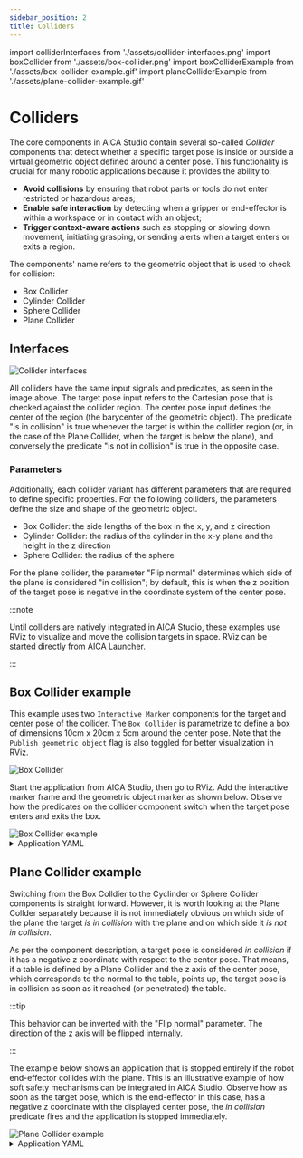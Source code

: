 ```yaml
---
sidebar_position: 2
title: Colliders
---
```


import colliderInterfaces from './assets/collider-interfaces.png'
import boxCollider from './assets/box-collider.png'
import boxColliderExample from './assets/box-collider-example.gif'
import planeColliderExample from './assets/plane-collider-example.gif'

# Colliders

The core components in AICA Studio contain several so-called _Collider_ components that detect whether a specific target
pose is inside or outside a virtual geometric object defined around a center pose. This functionality is crucial for
many robotic applications because it provides the ability to:

- **Avoid collisions** by ensuring that robot parts or tools do not enter restricted or hazardous areas;
- **Enable safe interaction** by detecting when a gripper or end-effector is within a workspace or in contact with an
  object;
- **Trigger context-aware actions** such as stopping or slowing down movement, initiating grasping, or sending alerts
  when a target enters or exits a region.

The components' name refers to the geometric object that is used to check for collision:

- Box Collider
- Cylinder Collider
- Sphere Collider
- Plane Collider

## Interfaces

<div class="text--center">
  <img src={colliderInterfaces} alt="Collider interfaces" />
</div>

All colliders have the same input signals and predicates, as seen in the image above. The target pose input refers to
the Cartesian pose that is checked against the collider region. The center pose input defines the center of the region
(the barycenter of the geometric object). The predicate "is in collision" is true whenever the target is within the
collider region (or, in the case of the Plane Collider, when the target is below the plane), and conversely the
predicate "is not in collision" is true in the opposite case.

### Parameters

Additionally, each collider variant has different parameters that are required to define specific properties. For the
following colliders, the parameters define the size and shape of the geometric object.

- Box Collider: the side lengths of the box in the x, y, and z direction
- Cylinder Collider: the radius of the cylinder in the x-y plane and the height in the z direction
- Sphere Collider: the radius of the sphere

For the plane collider, the parameter "Flip normal" determines which side of the plane is considered "in collision"; by
default, this is when the z position of the target pose is negative in the coordinate system of the center pose.

:::note

Until colliders are natively integrated in AICA Studio, these examples use RViz to visualize and move the collision
targets in space. RViz can be started directly from AICA Launcher.

:::

## Box Collider example

This example uses two `Interactive Marker` components for the target and center pose of the collider. The `Box Collider`
is parametrize to define a box of dimensions 10cm x 20cm x 5cm around the center pose. Note that the
`Publish geometric object` flag is also toggled for better visualization in RViz.

<div class="text--center">
  <img src={boxCollider} alt="Box Collider" />
</div>

Start the application from AICA Studio, then go to RViz. Add the interactive marker frame and the geometric object
marker as shown below. Observe how the predicates on the collider component switch when the target pose enters and exits
the box.

<div class="text--center">
  <img src={boxColliderExample} alt="Box Collider example" />
</div>

<details>
  <summary>Application YAML</summary>

    ```yaml
    schema: 2-0-4
    dependencies:
      core: v4.4.1
    on_start:
      load:
        - component: box_collider
        - component: interactive_marker
        - component: interactive_marker_copy
    components:
      box_collider:
        component: aica_core_components::utility::BoxCollider
        display_name: Box Collider
        events:
          transitions:
            on_load:
              lifecycle:
                component: box_collider
                transition: configure
            on_configure:
              lifecycle:
                component: box_collider
                transition: activate
        parameters:
          publish_marker: true
          y_size: 0.2
          z_size: 0.05
        inputs:
          target: /interactive_marker/pose
          center: /interactive_marker_copy/pose
      interactive_marker:
        component: aica_core_components::ros::InteractiveMarker
        display_name: Target Interactive Marker
        parameters:
          frame: target
          initial_pose:
            - !!float 0.0
            - !!float 1.0
            - !!float 0.0
            - !!float 1.0
            - !!float 0.0
            - !!float 0.0
            - !!float 0.0
        outputs:
          pose: /interactive_marker/pose
      interactive_marker_copy:
        component: aica_core_components::ros::InteractiveMarker
        display_name: Center Interactive Marker
        parameters:
          frame: center
          initial_pose:
            - !!float 0.0
            - !!float 0.0
            - !!float 0.0
            - !!float 1.0
            - !!float 0.0
            - !!float 0.0
            - !!float 0.0
          handle_scale: 0.01
        outputs:
          pose: /interactive_marker_copy/pose
    graph:
      positions:
        components:
          box_collider:
            x: 660
            y: 60
          interactive_marker:
            x: 160
            y: 180
          interactive_marker_copy:
            x: 160
            y: 440
      edges:
        on_start_on_start_box_collider_box_collider:
          path:
            - x: 360
              y: 40
            - x: 360
              y: 120
        on_start_on_start_interactive_marker_interactive_marker:
          path:
            - x: 140
              y: 40
            - x: 140
              y: 240
        on_start_on_start_interactive_marker_copy_interactive_marker_copy:
          path:
            - x: 140
              y: 40
            - x: 140
              y: 500
        interactive_marker_copy_pose_box_collider_center:
          path:
            - x: 600
              y: 660
            - x: 600
              y: 440
    ```

</details>

## Plane Collider example

Switching from the Box Colldier to the Cyclinder or Sphere Collider components is straight forward. However, it is worth
looking at the Plane Collder separately because it is not immediately obvious on which side of the plane the target _is_
_in collision_ with the plane and on which side it _is not in collision_.

As per the component description, a target pose is considered _in collision_ if it has a negative z coordinate with
respect to the center pose. That means, if a table is defined by a Plane Collider and the z axis of the center pose,
which corresponds to the normal to the table, points up, the target pose is in collision as soon as it reached (or
penetrated) the table.

:::tip

This behavior can be inverted with the "Flip normal" parameter. The direction of the z axis will be flipped internally.

:::

The example below shows an application that is stopped entirely if the robot end-effector collides with the plane. This
is an illustrative example of how soft safety mechanisms can be integrated in AICA Studio. Observe how as soon as the
target pose, which is the end-effector in this case, has a negative z coordinate with the displayed center pose, the _in
collision_ predicate fires and the application is stopped immediately.

<div class="text--center">
  <img src={planeColliderExample} alt="Plane Collider example" />
</div>

<details>
  <summary>Application YAML</summary>

    ```yaml
      schema: 2-0-4
      dependencies:
        core: v4.4.1
      on_start:
        load:
          - component: interactive_marker
          - component: interactive_marker_copy
          - component: plane_collider
          - hardware: hardware
      components:
        interactive_marker:
          component: aica_core_components::ros::InteractiveMarker
          display_name: Target Interactive Marker
          parameters:
            frame: target
            initial_frame: tool0
          outputs:
            pose: /interactive_marker/pose
        interactive_marker_copy:
          component: aica_core_components::ros::InteractiveMarker
          display_name: Center Interactive Marker
          parameters:
            frame: center
            initial_pose:
              - !!float 0.0
              - !!float 0.0
              - 0.3
              - !!float 1.0
              - !!float 0.0
              - !!float 0.0
              - !!float 0.0
            handle_scale: 0.01
          outputs:
            pose: /interactive_marker_copy/pose
        plane_collider:
          component: aica_core_components::utility::PlaneCollider
          display_name: Plane Collider
          events:
            predicates:
              is_in_bounds:
                application: stop
            transitions:
              on_load:
                lifecycle:
                  component: plane_collider
                  transition: configure
              on_configure:
                lifecycle:
                  component: plane_collider
                  transition: activate
          parameters:
            publish_marker: true
          inputs:
            target: /hardware/robot_state_broadcaster/cartesian_state
            center: /interactive_marker_copy/pose
      hardware:
        hardware:
          display_name: Hardware Interface
          urdf: Generic six-axis robot arm
          rate: 100
          events:
            transitions:
              on_load:
                load:
                  - controller: robot_state_broadcaster
                    hardware: hardware
                  - controller: ik_position_controller
                    hardware: hardware
          controllers:
            robot_state_broadcaster:
              plugin: aica_core_controllers/RobotStateBroadcaster
              outputs:
                cartesian_state: /hardware/robot_state_broadcaster/cartesian_state
              events:
                transitions:
                  on_load:
                    switch_controllers:
                      hardware: hardware
                      activate: robot_state_broadcaster
            ik_position_controller:
              plugin: aica_core_controllers/position/IKPositionController
              inputs:
                command: /interactive_marker/pose
              events:
                transitions:
                  on_load:
                    switch_controllers:
                      hardware: hardware
                      activate: ik_position_controller
      graph:
        positions:
          components:
            interactive_marker:
              x: 160
              y: 180
            interactive_marker_copy:
              x: 160
              y: 440
            plane_collider:
              x: 680
              y: 500
          hardware:
            hardware:
              x: 1220
              y: -20
        edges:
          on_start_on_start_interactive_marker_interactive_marker:
            path:
              - x: 140
                y: 40
              - x: 140
                y: 240
          on_start_on_start_interactive_marker_copy_interactive_marker_copy:
            path:
              - x: 140
                y: 40
              - x: 140
                y: 500
          on_start_on_start_plane_collider_plane_collider:
            path:
              - x: 600
                y: 40
              - x: 600
                y: 560
          interactive_marker_copy_pose_plane_collider_center:
            path:
              - x: 580
                y: 660
              - x: 580
                y: 880
          plane_collider_is_in_bounds_on_stop_on_stop:
            path:
              - x: 1100
                y: 720
              - x: 1100
                y: 1000
              - x: -20
                y: 1000
              - x: -20
                y: 140
          hardware_hardware_robot_state_broadcaster_cartesian_state_plane_collider_target:
            path:
              - x: 620
                y: 520
              - x: 620
                y: 840
          interactive_marker_pose_hardware_hardware_ik_position_controller_command:
            path:
              - x: 1140
                y: 400
              - x: 1140
                y: 780
    ```

</details>
